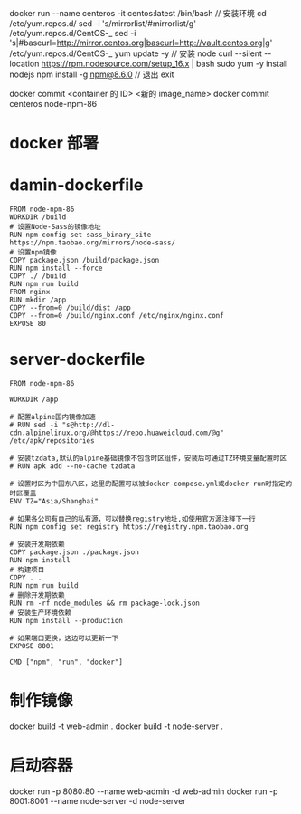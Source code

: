 docker run --name centeros -it centos:latest /bin/bash
// 安装环境
cd /etc/yum.repos.d/
sed -i 's/mirrorlist/#mirrorlist/g' /etc/yum.repos.d/CentOS-_
sed -i 's|#baseurl=http://mirror.centos.org|baseurl=http://vault.centos.org|g' /etc/yum.repos.d/CentOS-_
yum update -y
// 安装 node
curl --silent --location https://rpm.nodesource.com/setup_16.x | bash
sudo yum -y install nodejs
npm install -g npm@8.6.0
// 退出
exit

docker commit <container 的 ID> <新的 image_name>
docker commit centeros node-npm-86

# docker 部署

# damin-dockerfile

```
FROM node-npm-86
WORKDIR /build
# 设置Node-Sass的镜像地址
RUN npm config set sass_binary_site https://npm.taobao.org/mirrors/node-sass/
# 设置npm镜像
COPY package.json /build/package.json
RUN npm install --force
COPY ./ /build
RUN npm run build
FROM nginx
RUN mkdir /app
COPY --from=0 /build/dist /app
COPY --from=0 /build/nginx.conf /etc/nginx/nginx.conf
EXPOSE 80
```

# server-dockerfile

```
FROM node-npm-86

WORKDIR /app

# 配置alpine国内镜像加速
# RUN sed -i "s@http://dl-cdn.alpinelinux.org/@https://repo.huaweicloud.com/@g" /etc/apk/repositories

# 安装tzdata,默认的alpine基础镜像不包含时区组件，安装后可通过TZ环境变量配置时区
# RUN apk add --no-cache tzdata

# 设置时区为中国东八区，这里的配置可以被docker-compose.yml或docker run时指定的时区覆盖
ENV TZ="Asia/Shanghai"

# 如果各公司有自己的私有源，可以替换registry地址,如使用官方源注释下一行
RUN npm config set registry https://registry.npm.taobao.org

# 安装开发期依赖
COPY package.json ./package.json
RUN npm install
# 构建项目
COPY . .
RUN npm run build
# 删除开发期依赖
RUN rm -rf node_modules && rm package-lock.json
# 安装生产环境依赖
RUN npm install --production

# 如果端口更换，这边可以更新一下
EXPOSE 8001

CMD ["npm", "run", "docker"]
```

# 制作镜像

docker build -t web-admin .
docker build -t node-server .

# 启动容器

docker run -p 8080:80 --name web-admin -d web-admin
docker run -p 8001:8001 --name node-server -d node-server
